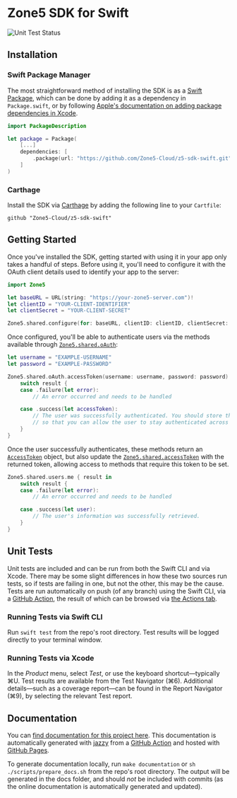 # Zone5 SDK for Swift

![Unit Test Status](https://github.com/Zone5-Cloud/z5-sdk-swift/workflows/Unit%20Tests/badge.svg)

## Installation

### Swift Package Manager
The most straightforward method of installing the SDK is as a [Swift Package](https://swift.org/package-manager/), which can be done by adding it as a dependency in `Package.swift`, or by following [Apple's documentation on adding package dependencies in Xcode](https://developer.apple.com/documentation/xcode/adding_package_dependencies_to_your_app).

```swift
import PackageDescription

let package = Package(
    [...]
    dependencies: [
        .package(url: "https://github.com/Zone5-Cloud/z5-sdk-swift.git", from: "1.0.0"),
    ]
)
```

### Carthage
Install the SDK via [Carthage](https://github.com/Carthage/Carthage) by adding the following line to your `Cartfile`:

```
github "Zone5-Cloud/z5-sdk-swift"
```

## Getting Started

Once you've installed the SDK, getting started with using it in your app only takes a handful of steps. Before using it, you'll need to configure it with the OAuth client details used to identify your app to the server:

```swift
import Zone5

let baseURL = URL(string: "https://your-zone5-server.com")!
let clientID = "YOUR-CLIENT-IDENTIFIER"
let clientSecret = "YOUR-CLIENT-SECRET"

Zone5.shared.configure(for: baseURL, clientID: clientID, clientSecret: clientSecret)
```

Once configured, you'll be able to authenticate users via the methods available through [`Zone5.shared.oAuth`](https://zone5-ventures.github.io/z5-sdk-swift/Classes/OAuthView.html):

```swift
let username = "EXAMPLE-USERNAME"
let password = "EXAMPLE-PASSWORD"

Zone5.shared.oAuth.accessToken(username: username, password: password) { result in
	switch result {
	case .failure(let error):
		// An error occurred and needs to be handled

	case .success(let accessToken):
		// The user was successfully authenticated. You should store this token securely
		// so that you can allow the user to stay authenticated across multiple sessions.
	}
}
```

Once the user successfully authenticates, these methods return an [`AccessToken`](https://zone5-ventures.github.io/z5-sdk-swift/Structs/AccessToken.html) object, but also update the [`Zone5.shared.accessToken`](https://zone5-ventures.github.io/z5-sdk-swift/Classes/Zone5.html#/s:5Zone5AAC11accessTokenAA06AccessC0VSgvp) with the returned token, allowing access to methods that require this token to be set.

```swift
Zone5.shared.users.me { result in
	switch result {
	case .failure(let error):
		// An error occurred and needs to be handled

	case .success(let user):
		// The user's information was successfully retrieved.
	}
}
```

## Unit Tests

Unit tests are included and can be run from both the Swift CLI and via Xcode. There may be some slight differences in how these two sources run tests, so if tests are failing in one, but not the other, this may be the cause. Tests are run automatically on push (of any branch) using the Swift CLI, via a [GitHub Action](https://github.com/Zone5-Cloud/z5-sdk-swift/blob/master/.github/workflows/unit-tests.yml), the result of which can be browsed via [the Actions tab](https://github.com/Zone5-Cloud/z5-sdk-swift/actions?query=workflow%3A%22Unit+Tests%22).

### Running Tests via Swift CLI

Run `swift test` from the repo's root directory. Test results will be logged directly to your terminal window.

### Running Tests via Xcode

In the _Product_ menu, select _Test_, or use the keyboard shortcut—typically &#8984;U. Test results are available from the Test Navigator (&#8984;6). Additional details—such as a coverage report—can be found in the Report Navigator (&#8984;9), by selecting the relevant Test report.

## Documentation
You can [find documentation for this project here](https://zone5-ventures.github.io/z5-sdk-swift/). This documentation is automatically generated with [jazzy](https://github.com/realm/jazzy) from a [GitHub Action](https://github.com/Zone5-Cloud/z5-sdk-swift/blob/master/.github/workflows/documentation.yml) and hosted with [GitHub Pages](https://pages.github.com/).

To generate documentation locally, run `make documentation` or `sh ./scripts/prepare_docs.sh` from the repo's root directory. The output will be generated in the docs folder, and should _not_ be included with commits (as the online documentation is automatically generated and updated).
